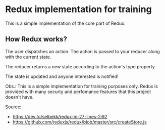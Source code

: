 # Redux implementation for training

This is a simple implementation of the core part of Redux.

## How Redux works?
The user dispatches an action. The action is passed to your reducer along with the current state.

The reducer returns a new state according to the action's type property.

The state is updated and anyone interested is notified!

Obs.: This is a simple implementation for training purposes only. Redux is provided with many securty and perfomance features that this project doesn't have.

Source: 
- https://dev.to/selbekk/redux-in-27-lines-2i92
- https://github.com/reduxjs/redux/blob/master/src/createStore.js